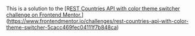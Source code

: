 This is a solution to the [R[EST Countries API with color theme switcher challenge on Frontend Mentor.](https://www.frontendmentor.io/challenges/rest-countries-api-with-color-theme-switcher-5cacc469fec04111f7b848ca)](https://www.frontendmentor.io/challenges/rest-countries-api-with-color-theme-switcher-5cacc469fec04111f7b848ca)
